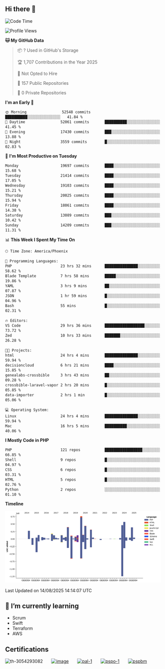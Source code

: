 ## Hi there 👋

<!--START_SECTION:waka-->
![Code Time](http://img.shields.io/badge/Code%20Time-11%2C547%20hrs%2037%20mins-blue)

![Profile Views](http://img.shields.io/badge/Profile%20Views-1-blue)

**🐱 My GitHub Data** 

> 📦 ? Used in GitHub's Storage 
 > 
> 🏆 1,707 Contributions in the Year 2025
 > 
> 🚫 Not Opted to Hire
 > 
> 📜 157 Public Repositories 
 > 
> 🔑 0 Private Repositories 
 > 
**I'm an Early 🐤** 

```text
🌞 Morning                52548 commits       ██████████░░░░░░░░░░░░░░░   41.84 % 
🌆 Daytime                52061 commits       ██████████░░░░░░░░░░░░░░░   41.45 % 
🌃 Evening                17430 commits       ███░░░░░░░░░░░░░░░░░░░░░░   13.88 % 
🌙 Night                  3559 commits        █░░░░░░░░░░░░░░░░░░░░░░░░   02.83 % 
```
📅 **I'm Most Productive on Tuesday** 

```text
Monday                   19697 commits       ████░░░░░░░░░░░░░░░░░░░░░   15.68 % 
Tuesday                  21414 commits       ████░░░░░░░░░░░░░░░░░░░░░   17.05 % 
Wednesday                19103 commits       ████░░░░░░░░░░░░░░░░░░░░░   15.21 % 
Thursday                 20025 commits       ████░░░░░░░░░░░░░░░░░░░░░   15.94 % 
Friday                   18061 commits       ████░░░░░░░░░░░░░░░░░░░░░   14.38 % 
Saturday                 13089 commits       ███░░░░░░░░░░░░░░░░░░░░░░   10.42 % 
Sunday                   14209 commits       ███░░░░░░░░░░░░░░░░░░░░░░   11.31 % 
```


📊 **This Week I Spent My Time On** 

```text
🕑︎ Time Zone: America/Phoenix

💬 Programming Languages: 
PHP                      23 hrs 32 mins      ███████████████░░░░░░░░░░   58.62 % 
Blade Template           7 hrs 58 mins       █████░░░░░░░░░░░░░░░░░░░░   19.86 % 
YAML                     3 hrs 9 mins        ██░░░░░░░░░░░░░░░░░░░░░░░   07.87 % 
JSON                     1 hr 59 mins        █░░░░░░░░░░░░░░░░░░░░░░░░   04.96 % 
Bash                     55 mins             █░░░░░░░░░░░░░░░░░░░░░░░░   02.31 % 

🔥 Editors: 
VS Code                  29 hrs 36 mins      ██████████████████░░░░░░░   73.72 % 
Zed                      10 hrs 33 mins      ███████░░░░░░░░░░░░░░░░░░   26.28 % 

🐱‍💻 Projects: 
html                     24 hrs 4 mins       ███████████████░░░░░░░░░░   59.94 % 
decisioncloud            6 hrs 21 mins       ████░░░░░░░░░░░░░░░░░░░░░   15.85 % 
genealabs-crossbible     3 hrs 43 mins       ██░░░░░░░░░░░░░░░░░░░░░░░   09.28 % 
crossbible-laravel-vapor 2 hrs 20 mins       █░░░░░░░░░░░░░░░░░░░░░░░░   05.85 % 
data-importer            2 hrs 1 min         █░░░░░░░░░░░░░░░░░░░░░░░░   05.06 % 

💻 Operating System: 
Linux                    24 hrs 4 mins       ███████████████░░░░░░░░░░   59.94 % 
Mac                      16 hrs 5 mins       ██████████░░░░░░░░░░░░░░░   40.06 % 
```

**I Mostly Code in PHP** 

```text
PHP                      121 repos           █████████████████░░░░░░░░   66.85 % 
Shell                    9 repos             █░░░░░░░░░░░░░░░░░░░░░░░░   04.97 % 
CSS                      6 repos             █░░░░░░░░░░░░░░░░░░░░░░░░   03.31 % 
HTML                     5 repos             █░░░░░░░░░░░░░░░░░░░░░░░░   02.76 % 
Python                   2 repos             ░░░░░░░░░░░░░░░░░░░░░░░░░   01.10 % 
```



**Timeline**

![Lines of Code chart](https://raw.githubusercontent.com/mikebronner/mikebronner/master/assets/bar_graph.png)


 Last Updated on 14/08/2025 14:14:07 UTC
<!--END_SECTION:waka-->

<!--
**mikebronner/mikebronner** is a ✨ _special_ ✨ repository because its `README.md` (this file) appears on your GitHub profile.

Here are some ideas to get you started:

- 🔭 I’m currently working on ...
- 🌱 I’m currently learning ...
- 👯 I’m looking to collaborate on ...
- 🤔 I’m looking for help with ...
- 💬 Ask me about ...
- 📫 How to reach me: ...
- 😄 Pronouns: ...
- ⚡ Fun fact: ...
-->

## 🌱 I’m currently learning

- Scrum
- Swift
- Terraform
- AWS

## Certifications

![th-3054293082](https://user-images.githubusercontent.com/1791050/208267034-c5006f82-ae89-41eb-9478-7106c5aba070.jpg)
&nbsp;&nbsp;&nbsp;&nbsp;&nbsp;
[![image](https://images.credly.com/size/100x100/images/a2790314-008a-4c3d-9553-f5e84eb359ba/image.png)](https://www.credly.com/users/mike-bronner)
&nbsp;&nbsp;&nbsp;&nbsp;&nbsp;
[![pal-1](https://images.credly.com/size/100x100/images/78c772ee-6b3c-4348-ac66-58ac5a2cf581/image.png)](https://www.credly.com/users/mike-bronner)
&nbsp;&nbsp;&nbsp;&nbsp;&nbsp;
[![pspo-1](https://images.credly.com/size/100x100/images/591762c5-fae7-49c6-b326-e1756979928d/image.png)](https://www.credly.com/users/mike-bronner)
&nbsp;&nbsp;&nbsp;&nbsp;&nbsp;
[![pspbm](https://images.credly.com/size/100x100/images/55a21a78-59af-4294-810e-e4014e9ca1be/image.png)](https://www.credly.com/users/mike-bronner)
